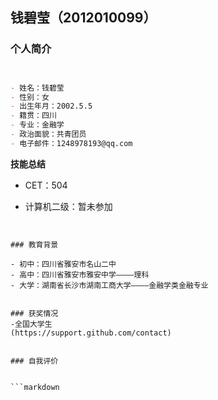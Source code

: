 ## 钱碧莹（2012010099）



### 个人简介


```markdown


- 姓名：钱碧莹
- 性别：女
- 出生年月：2002.5.5
- 籍贯：四川
- 专业：金融学
- 政治面貌：共青团员
- 电子邮件：1248978193@qq.com


```

**技能总结**

- CET：504

- 计算机二级：暂未参加


```


### 教育背景

- 初中：四川省雅安市名山二中
- 高中：四川省雅安市雅安中学————理科
- 大学：湖南省长沙市湖南工商大学————金融学类金融专业


### 获奖情况
-全国大学生
(https://support.github.com/contact)


### 自我评价


```markdown




```
